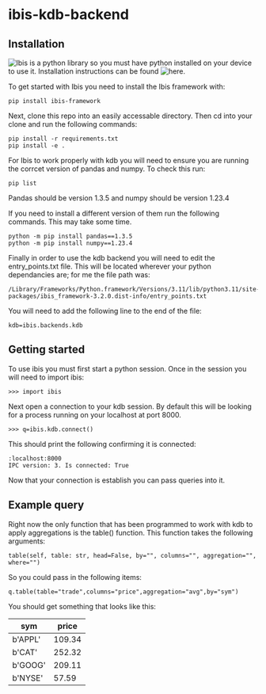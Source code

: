 # ibis-kdb-backend

## Installation

![Ibis](https://ibis-project.org/docs/3.2.0/) is a python library so you must have python installed on your device to use it. Installation instructions can be found ![here](https://www.python.org/downloads/).

To get started with Ibis you need to install the Ibis framework with:
```
pip install ibis-framework
```

Next, clone this repo into an easily accessable directory. Then cd into your clone and run the following commands:

```
pip install -r requirements.txt
pip install -e .
```
For Ibis to work properly with kdb you will need to ensure you are running the corrcet version of pandas and numpy. To check this run:
```
pip list
```
Pandas should be version 1.3.5 and numpy should be version 1.23.4

If you need to install a different version of them run the following commands. This may take some time.

```
python -m pip install pandas==1.3.5
python -m pip install numpy==1.23.4 
```
Finally in order to use the kdb backend you will need to edit the entry_points.txt file. This will be located wherever your python dependancies are; for me the file path was:
```
/Library/Frameworks/Python.framework/Versions/3.11/lib/python3.11/site-packages/ibis_framework-3.2.0.dist-info/entry_points.txt
```
You will need to add the following line to the end of the file:
```
kdb=ibis.backends.kdb
```

## Getting started 
To use ibis you must first start a python session.
Once in the session you will need to import ibis:
```
>>> import ibis
```
Next open a connection to your kdb session. By default this will be looking for a process running on your localhost at port 8000.
```
>>> q=ibis.kdb.connect()
```
This should print the following confirming it is connected:
```
:localhost:8000
IPC version: 3. Is connected: True
```
Now that your connection is establish you can pass queries into it.

## Example query
Right now the only function that has been programmed to work with kdb to apply aggregations is the table() function.
This function takes the following arguments:
```
table(self, table: str, head=False, by="", columns="", aggregation="", where="")
```
So you could pass in the following items:
```
q.table(table="trade",columns="price",aggregation="avg",by="sym")
```
You should get something that looks like this:

|sym     |price |
|--------|------|
|b'APPL' |109.34|
|b'CAT'  |252.32|
|b'GOOG' |209.11|
|b'NYSE' |57.59 |
